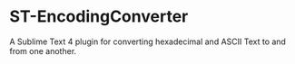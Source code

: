 # ST-EncodingConverter
A Sublime Text 4 plugin for converting hexadecimal and ASCII Text to and from one another.
